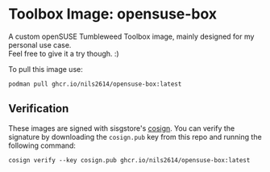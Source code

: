 # Toolbox Image: opensuse-box
A custom openSUSE Tumbleweed Toolbox image, mainly designed for my personal use case. \
Feel free to give it a try though. :)
 
To pull this image use:
 
`podman pull ghcr.io/nils2614/opensuse-box:latest`

## Verification

These images are signed with sisgstore's [cosign](https://docs.sigstore.dev/cosign/overview/). You can verify the signature by downloading the `cosign.pub` key from this repo and running the following command:

`cosign verify --key cosign.pub ghcr.io/nils2614/opensuse-box:latest`
